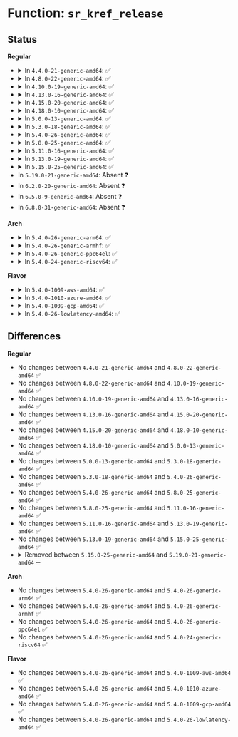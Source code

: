 # Function: <code>sr_kref_release</code>

## Status
<b>Regular</b>
<ul>
<li>
<details>
<summary>In <code>4.4.0-21-generic-amd64</code>: ✅</summary>

```c
void sr_kref_release(struct kref * kref)
```

```json
{
  "name": "sr_kref_release",
  "collision_type": "Unique Static",
  "inline_type": "No",
  "funcs": [
    {
      "addr": 18446744071584875040,
      "name": "sr_kref_release",
      "external": false,
      "loc": "drivers/scsi/sr.c:966",
      "file": "drivers/scsi/sr.c",
      "inline": "seen, unknown",
      "caller_inline": [],
      "caller_func": [
        "drivers/scsi/sr.c:scsi_cd_put",
        "drivers/scsi/sr.c:sr_block_open",
        "drivers/scsi/sr.c:sr_remove"
      ]
    }
  ],
  "symbols": [
    {
      "addr": 18446744071584875040,
      "name": "sr_kref_release",
      "section": ".text",
      "bind": "STB_LOCAL",
      "size": 116
    }
  ]
}
```
</details>
</li>
<li>
<details>
<summary>In <code>4.8.0-22-generic-amd64</code>: ✅</summary>

```c
void sr_kref_release(struct kref * kref)
```

```json
{
  "name": "sr_kref_release",
  "collision_type": "Unique Static",
  "inline_type": "No",
  "funcs": [
    {
      "addr": 18446744071585237440,
      "name": "sr_kref_release",
      "external": false,
      "loc": "drivers/scsi/sr.c:965",
      "file": "drivers/scsi/sr.c",
      "inline": "seen, unknown",
      "caller_inline": [],
      "caller_func": [
        "drivers/scsi/sr.c:sr_remove",
        "drivers/scsi/sr.c:sr_block_open",
        "drivers/scsi/sr.c:scsi_cd_put"
      ]
    }
  ],
  "symbols": [
    {
      "addr": 18446744071585237440,
      "name": "sr_kref_release",
      "section": ".text",
      "bind": "STB_LOCAL",
      "size": 116
    }
  ]
}
```
</details>
</li>
<li>
<details>
<summary>In <code>4.10.0-19-generic-amd64</code>: ✅</summary>

```c
void sr_kref_release(struct kref * kref)
```

```json
{
  "name": "sr_kref_release",
  "collision_type": "Unique Static",
  "inline_type": "No",
  "funcs": [
    {
      "addr": 18446744071585437248,
      "name": "sr_kref_release",
      "external": false,
      "loc": "drivers/scsi/sr.c:965",
      "file": "drivers/scsi/sr.c",
      "inline": "seen, unknown",
      "caller_inline": [],
      "caller_func": [
        "drivers/scsi/sr.c:sr_remove",
        "drivers/scsi/sr.c:sr_block_open",
        "drivers/scsi/sr.c:scsi_cd_put"
      ]
    }
  ],
  "symbols": [
    {
      "addr": 18446744071585437248,
      "name": "sr_kref_release",
      "section": ".text",
      "bind": "STB_LOCAL",
      "size": 116
    }
  ]
}
```
</details>
</li>
<li>
<details>
<summary>In <code>4.13.0-16-generic-amd64</code>: ✅</summary>

```c
void sr_kref_release(struct kref * kref)
```

```json
{
  "name": "sr_kref_release",
  "collision_type": "Unique Static",
  "inline_type": "No",
  "funcs": [
    {
      "addr": 18446744071585521552,
      "name": "sr_kref_release",
      "external": false,
      "loc": "drivers/scsi/sr.c:970",
      "file": "drivers/scsi/sr.c",
      "inline": "seen, unknown",
      "caller_inline": [],
      "caller_func": [
        "drivers/scsi/sr.c:sr_remove",
        "drivers/scsi/sr.c:sr_block_open",
        "drivers/scsi/sr.c:scsi_cd_put"
      ]
    }
  ],
  "symbols": [
    {
      "addr": 18446744071585521552,
      "name": "sr_kref_release",
      "section": ".text",
      "bind": "STB_LOCAL",
      "size": 116
    }
  ]
}
```
</details>
</li>
<li>
<details>
<summary>In <code>4.15.0-20-generic-amd64</code>: ✅</summary>

```c
void sr_kref_release(struct kref * kref)
```

```json
{
  "name": "sr_kref_release",
  "collision_type": "Unique Static",
  "inline_type": "No",
  "funcs": [
    {
      "addr": 18446744071585953152,
      "name": "sr_kref_release",
      "external": false,
      "loc": "drivers/scsi/sr.c:970",
      "file": "drivers/scsi/sr.c",
      "inline": "seen, unknown",
      "caller_inline": [],
      "caller_func": [
        "drivers/scsi/sr.c:sr_remove",
        "drivers/scsi/sr.c:sr_block_open",
        "drivers/scsi/sr.c:scsi_cd_put"
      ]
    }
  ],
  "symbols": [
    {
      "addr": 18446744071585953152,
      "name": "sr_kref_release",
      "section": ".text",
      "bind": "STB_LOCAL",
      "size": 113
    }
  ]
}
```
</details>
</li>
<li>
<details>
<summary>In <code>4.18.0-10-generic-amd64</code>: ✅</summary>

```c
void sr_kref_release(struct kref * kref)
```

```json
{
  "name": "sr_kref_release",
  "collision_type": "Unique Static",
  "inline_type": "No",
  "funcs": [
    {
      "addr": 18446744071586202032,
      "name": "sr_kref_release",
      "external": false,
      "loc": "drivers/scsi/sr.c:996",
      "file": "drivers/scsi/sr.c",
      "inline": "seen, unknown",
      "caller_inline": [],
      "caller_func": [
        "drivers/scsi/sr.c:sr_remove",
        "drivers/scsi/sr.c:sr_block_revalidate_disk",
        "drivers/scsi/sr.c:sr_block_check_events",
        "drivers/scsi/sr.c:sr_block_open",
        "drivers/scsi/sr.c:scsi_cd_put"
      ]
    }
  ],
  "symbols": [
    {
      "addr": 18446744071586202032,
      "name": "sr_kref_release",
      "section": ".text",
      "bind": "STB_LOCAL",
      "size": 113
    }
  ]
}
```
</details>
</li>
<li>
<details>
<summary>In <code>5.0.0-13-generic-amd64</code>: ✅</summary>

```c
void sr_kref_release(struct kref * kref)
```

```json
{
  "name": "sr_kref_release",
  "collision_type": "Unique Static",
  "inline_type": "No",
  "funcs": [
    {
      "addr": 18446744071586342736,
      "name": "sr_kref_release",
      "external": false,
      "loc": "drivers/scsi/sr.c:997",
      "file": "drivers/scsi/sr.c",
      "inline": "seen, unknown",
      "caller_inline": [],
      "caller_func": [
        "drivers/scsi/sr.c:sr_remove",
        "drivers/scsi/sr.c:sr_block_revalidate_disk",
        "drivers/scsi/sr.c:sr_block_check_events",
        "drivers/scsi/sr.c:sr_block_open",
        "drivers/scsi/sr.c:scsi_cd_put"
      ]
    }
  ],
  "symbols": [
    {
      "addr": 18446744071586342736,
      "name": "sr_kref_release",
      "section": ".text",
      "bind": "STB_LOCAL",
      "size": 113
    }
  ]
}
```
</details>
</li>
<li>
<details>
<summary>In <code>5.3.0-18-generic-amd64</code>: ✅</summary>

```c
void sr_kref_release(struct kref * kref)
```

```json
{
  "name": "sr_kref_release",
  "collision_type": "Unique Static",
  "inline_type": "No",
  "funcs": [
    {
      "addr": 18446744071586586240,
      "name": "sr_kref_release",
      "external": false,
      "loc": "drivers/scsi/sr.c:998",
      "file": "drivers/scsi/sr.c",
      "inline": "seen, unknown",
      "caller_inline": [],
      "caller_func": [
        "drivers/scsi/sr.c:sr_remove",
        "drivers/scsi/sr.c:sr_block_revalidate_disk",
        "drivers/scsi/sr.c:sr_block_check_events",
        "drivers/scsi/sr.c:sr_block_open",
        "drivers/scsi/sr.c:scsi_cd_put"
      ]
    }
  ],
  "symbols": [
    {
      "addr": 18446744071586586240,
      "name": "sr_kref_release",
      "section": ".text",
      "bind": "STB_LOCAL",
      "size": 117
    }
  ]
}
```
</details>
</li>
<li>
<details>
<summary>In <code>5.4.0-26-generic-amd64</code>: ✅</summary>

```c
void sr_kref_release(struct kref * kref)
```

```json
{
  "name": "sr_kref_release",
  "collision_type": "Unique Static",
  "inline_type": "No",
  "funcs": [
    {
      "addr": 18446744071586733680,
      "name": "sr_kref_release",
      "external": false,
      "loc": "drivers/scsi/sr.c:998",
      "file": "drivers/scsi/sr.c",
      "inline": "seen, unknown",
      "caller_inline": [],
      "caller_func": [
        "drivers/scsi/sr.c:sr_remove",
        "drivers/scsi/sr.c:sr_block_revalidate_disk",
        "drivers/scsi/sr.c:sr_block_check_events",
        "drivers/scsi/sr.c:sr_block_open",
        "drivers/scsi/sr.c:scsi_cd_put"
      ]
    }
  ],
  "symbols": [
    {
      "addr": 18446744071586733680,
      "name": "sr_kref_release",
      "section": ".text",
      "bind": "STB_LOCAL",
      "size": 117
    }
  ]
}
```
</details>
</li>
<li>
<details>
<summary>In <code>5.8.0-25-generic-amd64</code>: ✅</summary>

```c
void sr_kref_release(struct kref * kref)
```

```json
{
  "name": "sr_kref_release",
  "collision_type": "Unique Static",
  "inline_type": "No",
  "funcs": [
    {
      "addr": 18446744071587538560,
      "name": "sr_kref_release",
      "external": false,
      "loc": "drivers/scsi/sr.c:1043",
      "file": "drivers/scsi/sr.c",
      "inline": "seen, unknown",
      "caller_inline": [],
      "caller_func": [
        "drivers/scsi/sr.c:sr_remove",
        "drivers/scsi/sr.c:sr_block_revalidate_disk",
        "drivers/scsi/sr.c:sr_block_check_events",
        "drivers/scsi/sr.c:sr_block_open",
        "drivers/scsi/sr.c:scsi_cd_put"
      ]
    }
  ],
  "symbols": [
    {
      "addr": 18446744071587538560,
      "name": "sr_kref_release",
      "section": ".text",
      "bind": "STB_LOCAL",
      "size": 120
    }
  ]
}
```
</details>
</li>
<li>
<details>
<summary>In <code>5.11.0-16-generic-amd64</code>: ✅</summary>

```c
void sr_kref_release(struct kref * kref)
```

```json
{
  "name": "sr_kref_release",
  "collision_type": "Unique Static",
  "inline_type": "No",
  "funcs": [
    {
      "addr": 18446744071587605376,
      "name": "sr_kref_release",
      "external": false,
      "loc": "drivers/scsi/sr.c:1015",
      "file": "drivers/scsi/sr.c",
      "inline": "seen, unknown",
      "caller_inline": [],
      "caller_func": [
        "drivers/scsi/sr.c:sr_remove",
        "drivers/scsi/sr.c:sr_block_check_events",
        "drivers/scsi/sr.c:sr_block_open",
        "drivers/scsi/sr.c:scsi_cd_put"
      ]
    }
  ],
  "symbols": [
    {
      "addr": 18446744071587605376,
      "name": "sr_kref_release",
      "section": ".text",
      "bind": "STB_LOCAL",
      "size": 117
    }
  ]
}
```
</details>
</li>
<li>
<details>
<summary>In <code>5.13.0-19-generic-amd64</code>: ✅</summary>

```c
void sr_kref_release(struct kref * kref)
```

```json
{
  "name": "sr_kref_release",
  "collision_type": "Unique Static",
  "inline_type": "No",
  "funcs": [
    {
      "addr": 18446744071587486576,
      "name": "sr_kref_release",
      "external": false,
      "loc": "drivers/scsi/sr.c:1017",
      "file": "drivers/scsi/sr.c",
      "inline": "seen, unknown",
      "caller_inline": [],
      "caller_func": [
        "drivers/scsi/sr.c:sr_remove",
        "drivers/scsi/sr.c:sr_block_check_events",
        "drivers/scsi/sr.c:sr_block_open",
        "drivers/scsi/sr.c:scsi_cd_put"
      ]
    }
  ],
  "symbols": [
    {
      "addr": 18446744071587486576,
      "name": "sr_kref_release",
      "section": ".text",
      "bind": "STB_LOCAL",
      "size": 117
    }
  ]
}
```
</details>
</li>
<li>
<details>
<summary>In <code>5.15.0-25-generic-amd64</code>: ✅</summary>

```c
void sr_kref_release(struct kref * kref)
```

```json
{
  "name": "sr_kref_release",
  "collision_type": "Unique Static",
  "inline_type": "No",
  "funcs": [
    {
      "addr": 18446744071588062768,
      "name": "sr_kref_release",
      "external": false,
      "loc": "drivers/scsi/sr.c:1020",
      "file": "drivers/scsi/sr.c",
      "inline": "seen, unknown",
      "caller_inline": [],
      "caller_func": [
        "drivers/scsi/sr.c:sr_remove",
        "drivers/scsi/sr.c:sr_block_check_events",
        "drivers/scsi/sr.c:sr_block_open",
        "drivers/scsi/sr.c:scsi_cd_put"
      ]
    }
  ],
  "symbols": [
    {
      "addr": 18446744071588062768,
      "name": "sr_kref_release",
      "section": ".text",
      "bind": "STB_LOCAL",
      "size": 117
    }
  ]
}
```
</details>
</li>
<li>
In <code>5.19.0-21-generic-amd64</code>: Absent ❓
</li>
<li>
In <code>6.2.0-20-generic-amd64</code>: Absent ❓
</li>
<li>
In <code>6.5.0-9-generic-amd64</code>: Absent ❓
</li>
<li>
In <code>6.8.0-31-generic-amd64</code>: Absent ❓
</li>
</ul>
<b>Arch</b>
<ul>
<li>
<details>
<summary>In <code>5.4.0-26-generic-arm64</code>: ✅</summary>

```c
void sr_kref_release(struct kref * kref)
```

```json
{
  "name": "sr_kref_release",
  "collision_type": "Unique Static",
  "inline_type": "No",
  "funcs": [
    {
      "addr": 18446603336499645936,
      "name": "sr_kref_release",
      "external": false,
      "loc": "drivers/scsi/sr.c:998",
      "file": "drivers/scsi/sr.c",
      "inline": "seen, unknown",
      "caller_inline": [],
      "caller_func": [
        "drivers/scsi/sr.c:sr_remove",
        "drivers/scsi/sr.c:sr_block_revalidate_disk",
        "drivers/scsi/sr.c:sr_block_check_events",
        "drivers/scsi/sr.c:sr_block_open",
        "drivers/scsi/sr.c:scsi_cd_put"
      ]
    }
  ],
  "symbols": [
    {
      "addr": 18446603336499645936,
      "name": "sr_kref_release",
      "section": ".text",
      "bind": "STB_LOCAL",
      "size": 224
    }
  ]
}
```
</details>
</li>
<li>
<details>
<summary>In <code>5.4.0-26-generic-armhf</code>: ✅</summary>

```c
void sr_kref_release(struct kref * kref)
```

```json
{
  "name": "sr_kref_release",
  "collision_type": "Unique Static",
  "inline_type": "No",
  "funcs": [
    {
      "addr": 3232098028,
      "name": "sr_kref_release",
      "external": false,
      "loc": "drivers/scsi/sr.c:998",
      "file": "drivers/scsi/sr.c",
      "inline": "seen, unknown",
      "caller_inline": [],
      "caller_func": [
        "drivers/scsi/sr.c:sr_remove",
        "drivers/scsi/sr.c:sr_block_revalidate_disk",
        "drivers/scsi/sr.c:sr_block_check_events",
        "drivers/scsi/sr.c:sr_block_open",
        "drivers/scsi/sr.c:scsi_cd_put"
      ]
    }
  ],
  "symbols": [
    {
      "addr": 3232098028,
      "name": "sr_kref_release",
      "section": ".text",
      "bind": "STB_LOCAL",
      "size": 124
    }
  ]
}
```
</details>
</li>
<li>
<details>
<summary>In <code>5.4.0-26-generic-ppc64el</code>: ✅</summary>

```c
void sr_kref_release(struct kref * kref)
```

```json
{
  "name": "sr_kref_release",
  "collision_type": "Unique Static",
  "inline_type": "No",
  "funcs": [
    {
      "addr": 13835058055292965632,
      "name": "sr_kref_release",
      "external": false,
      "loc": "drivers/scsi/sr.c:998",
      "file": "drivers/scsi/sr.c",
      "inline": "seen, unknown",
      "caller_inline": [],
      "caller_func": [
        "drivers/scsi/sr.c:sr_remove",
        "drivers/scsi/sr.c:sr_block_revalidate_disk",
        "drivers/scsi/sr.c:sr_block_check_events",
        "drivers/scsi/sr.c:sr_block_open",
        "drivers/scsi/sr.c:scsi_cd_put"
      ]
    }
  ],
  "symbols": [
    {
      "addr": 13835058055292965632,
      "name": "sr_kref_release",
      "section": ".text",
      "bind": "STB_LOCAL",
      "size": 256
    }
  ]
}
```
</details>
</li>
<li>
<details>
<summary>In <code>5.4.0-24-generic-riscv64</code>: ✅</summary>

```c
void sr_kref_release(struct kref * kref)
```

```json
{
  "name": "sr_kref_release",
  "collision_type": "Unique Static",
  "inline_type": "No",
  "funcs": [
    {
      "addr": 18446743936276827398,
      "name": "sr_kref_release",
      "external": false,
      "loc": "drivers/scsi/sr.c:998",
      "file": "drivers/scsi/sr.c",
      "inline": "seen, unknown",
      "caller_inline": [],
      "caller_func": [
        "drivers/scsi/sr.c:sr_remove",
        "drivers/scsi/sr.c:sr_block_revalidate_disk",
        "drivers/scsi/sr.c:sr_block_check_events",
        "drivers/scsi/sr.c:sr_block_open",
        "drivers/scsi/sr.c:scsi_cd_put"
      ]
    }
  ],
  "symbols": [
    {
      "addr": 18446743936276827398,
      "name": "sr_kref_release",
      "section": ".text",
      "bind": "STB_LOCAL",
      "size": 204
    }
  ]
}
```
</details>
</li>
</ul>
<b>Flavor</b>
<ul>
<li>
<details>
<summary>In <code>5.4.0-1009-aws-amd64</code>: ✅</summary>

```c
void sr_kref_release(struct kref * kref)
```

```json
{
  "name": "sr_kref_release",
  "collision_type": "Unique Static",
  "inline_type": "No",
  "funcs": [
    {
      "addr": 18446744071586424160,
      "name": "sr_kref_release",
      "external": false,
      "loc": "drivers/scsi/sr.c:998",
      "file": "drivers/scsi/sr.c",
      "inline": "seen, unknown",
      "caller_inline": [],
      "caller_func": [
        "drivers/scsi/sr.c:sr_remove",
        "drivers/scsi/sr.c:sr_block_revalidate_disk",
        "drivers/scsi/sr.c:sr_block_check_events",
        "drivers/scsi/sr.c:sr_block_open",
        "drivers/scsi/sr.c:scsi_cd_put"
      ]
    }
  ],
  "symbols": [
    {
      "addr": 18446744071586424160,
      "name": "sr_kref_release",
      "section": ".text",
      "bind": "STB_LOCAL",
      "size": 117
    }
  ]
}
```
</details>
</li>
<li>
<details>
<summary>In <code>5.4.0-1010-azure-amd64</code>: ✅</summary>

```c
void sr_kref_release(struct kref * kref)
```

```json
{
  "name": "sr_kref_release",
  "collision_type": "Unique Static",
  "inline_type": "No",
  "funcs": [
    {
      "addr": 18446744071586300416,
      "name": "sr_kref_release",
      "external": false,
      "loc": "drivers/scsi/sr.c:998",
      "file": "drivers/scsi/sr.c",
      "inline": "seen, unknown",
      "caller_inline": [],
      "caller_func": [
        "drivers/scsi/sr.c:sr_remove",
        "drivers/scsi/sr.c:sr_block_revalidate_disk",
        "drivers/scsi/sr.c:sr_block_check_events",
        "drivers/scsi/sr.c:sr_block_open",
        "drivers/scsi/sr.c:scsi_cd_put"
      ]
    }
  ],
  "symbols": [
    {
      "addr": 18446744071586300416,
      "name": "sr_kref_release",
      "section": ".text",
      "bind": "STB_LOCAL",
      "size": 117
    }
  ]
}
```
</details>
</li>
<li>
<details>
<summary>In <code>5.4.0-1009-gcp-amd64</code>: ✅</summary>

```c
void sr_kref_release(struct kref * kref)
```

```json
{
  "name": "sr_kref_release",
  "collision_type": "Unique Static",
  "inline_type": "No",
  "funcs": [
    {
      "addr": 18446744071586688240,
      "name": "sr_kref_release",
      "external": false,
      "loc": "drivers/scsi/sr.c:998",
      "file": "drivers/scsi/sr.c",
      "inline": "seen, unknown",
      "caller_inline": [],
      "caller_func": [
        "drivers/scsi/sr.c:sr_remove",
        "drivers/scsi/sr.c:sr_block_revalidate_disk",
        "drivers/scsi/sr.c:sr_block_check_events",
        "drivers/scsi/sr.c:sr_block_open",
        "drivers/scsi/sr.c:scsi_cd_put"
      ]
    }
  ],
  "symbols": [
    {
      "addr": 18446744071586688240,
      "name": "sr_kref_release",
      "section": ".text",
      "bind": "STB_LOCAL",
      "size": 117
    }
  ]
}
```
</details>
</li>
<li>
<details>
<summary>In <code>5.4.0-26-lowlatency-amd64</code>: ✅</summary>

```c
void sr_kref_release(struct kref * kref)
```

```json
{
  "name": "sr_kref_release",
  "collision_type": "Unique Static",
  "inline_type": "No",
  "funcs": [
    {
      "addr": 18446744071586795664,
      "name": "sr_kref_release",
      "external": false,
      "loc": "drivers/scsi/sr.c:998",
      "file": "drivers/scsi/sr.c",
      "inline": "seen, unknown",
      "caller_inline": [],
      "caller_func": [
        "drivers/scsi/sr.c:sr_remove",
        "drivers/scsi/sr.c:sr_block_revalidate_disk",
        "drivers/scsi/sr.c:sr_block_check_events",
        "drivers/scsi/sr.c:sr_block_open",
        "drivers/scsi/sr.c:scsi_cd_put"
      ]
    }
  ],
  "symbols": [
    {
      "addr": 18446744071586795664,
      "name": "sr_kref_release",
      "section": ".text",
      "bind": "STB_LOCAL",
      "size": 115
    }
  ]
}
```
</details>
</li>
</ul>

## Differences
<b>Regular</b>
<ul>
<li>
No changes between <code>4.4.0-21-generic-amd64</code> and <code>4.8.0-22-generic-amd64</code> ✅
</li>
<li>
No changes between <code>4.8.0-22-generic-amd64</code> and <code>4.10.0-19-generic-amd64</code> ✅
</li>
<li>
No changes between <code>4.10.0-19-generic-amd64</code> and <code>4.13.0-16-generic-amd64</code> ✅
</li>
<li>
No changes between <code>4.13.0-16-generic-amd64</code> and <code>4.15.0-20-generic-amd64</code> ✅
</li>
<li>
No changes between <code>4.15.0-20-generic-amd64</code> and <code>4.18.0-10-generic-amd64</code> ✅
</li>
<li>
No changes between <code>4.18.0-10-generic-amd64</code> and <code>5.0.0-13-generic-amd64</code> ✅
</li>
<li>
No changes between <code>5.0.0-13-generic-amd64</code> and <code>5.3.0-18-generic-amd64</code> ✅
</li>
<li>
No changes between <code>5.3.0-18-generic-amd64</code> and <code>5.4.0-26-generic-amd64</code> ✅
</li>
<li>
No changes between <code>5.4.0-26-generic-amd64</code> and <code>5.8.0-25-generic-amd64</code> ✅
</li>
<li>
No changes between <code>5.8.0-25-generic-amd64</code> and <code>5.11.0-16-generic-amd64</code> ✅
</li>
<li>
No changes between <code>5.11.0-16-generic-amd64</code> and <code>5.13.0-19-generic-amd64</code> ✅
</li>
<li>
No changes between <code>5.13.0-19-generic-amd64</code> and <code>5.15.0-25-generic-amd64</code> ✅
</li>
<li>
<details>
<summary>Removed between <code>5.15.0-25-generic-amd64</code> and <code>5.19.0-21-generic-amd64</code> ➖</summary>

```c
void sr_kref_release(struct kref * kref)
```
</details>
</li>
</ul>
<b>Arch</b>
<ul>
<li>
No changes between <code>5.4.0-26-generic-amd64</code> and <code>5.4.0-26-generic-arm64</code> ✅
</li>
<li>
No changes between <code>5.4.0-26-generic-amd64</code> and <code>5.4.0-26-generic-armhf</code> ✅
</li>
<li>
No changes between <code>5.4.0-26-generic-amd64</code> and <code>5.4.0-26-generic-ppc64el</code> ✅
</li>
<li>
No changes between <code>5.4.0-26-generic-amd64</code> and <code>5.4.0-24-generic-riscv64</code> ✅
</li>
</ul>
<b>Flavor</b>
<ul>
<li>
No changes between <code>5.4.0-26-generic-amd64</code> and <code>5.4.0-1009-aws-amd64</code> ✅
</li>
<li>
No changes between <code>5.4.0-26-generic-amd64</code> and <code>5.4.0-1010-azure-amd64</code> ✅
</li>
<li>
No changes between <code>5.4.0-26-generic-amd64</code> and <code>5.4.0-1009-gcp-amd64</code> ✅
</li>
<li>
No changes between <code>5.4.0-26-generic-amd64</code> and <code>5.4.0-26-lowlatency-amd64</code> ✅
</li>
</ul>
